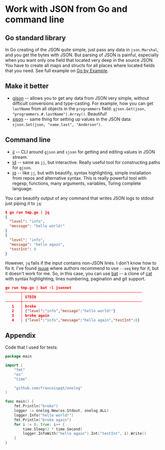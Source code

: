 # Work with JSON from Go and command line

## Go standard library

In Go creating of the JSON quite simple, just pass any data in `json.Marshal`, and you get the bytes with JSON. But parsing of JSON is painful, especially when you want only one field that located very deep in the source JSON. You have to create all maps and structs for all places where located fields that you need. See full example on [Go by Example](https://gobyexample.com/json).

## Make it better

+ [gjson](https://github.com/tidwall/gjson) -- allows you to get any data from JSON very simple, without difficult conversions and type-casting. For example, how you can get `lastName` from all objects in the `programmers` field: `gjson.Get(json, "programmers.#.lastName").Array()`. Beautiful!
+ [sjson](https://github.com/tidwall/sjson) -- same thing for setting up values in the JSON data: `sjson.Set(json, "name.last", "Anderson")`.

## Command line

+ [jj](https://github.com/tidwall/jj) -- CLI around `gjson` and `sjson` for getting and editing values in JSON stream.
+ [jd](https://github.com/tidwall/jd) -- same as `jj`, but interactive. Really useful tool for constructing paths for `gjson`.
+ [jq](https://stedolan.github.io/jq/tutorial/) -- like `jj`, but with beautify, syntax highlighting, simple installation from repos and alternative syntax. This is really powerful tool with regexp, functions, many arguments, variables, Turing complete language.

You can beautify output of any command that writes JSON logs to stdout just piping it to `jq`:

```json
$ go run tmp.go | jq
{
  "level": "info",
  "message": "hello world!"
}
{
  "level": "info",
  "message": "hello again",
  "testInt": 0
}
```

However, `jq` fails if the input contains non-JSON lines. I don't know how to fix it. I've found [isuue](https://github.com/stedolan/jq/issues/682) where authors recommend to use `--seq` key for it, but it doesn't work for me. So, in this case, you can use [bat](https://github.com/sharkdp/bat) -- a clone of [cat](https://bit.ly/2NMm67N) with syntax highlighting, lines numbering, pagination and git support.

```json
go run tmp.go | bat -l jsonnet
───────┬──────────────────────────────────────────────────────
       │ STDIN
───────┼──────────────────────────────────────────────────────
   1   │ broke
   2   │ {"level":"info","message":"hello world!"}
   3   │ broke again
   4   │ {"level":"info","message":"hello again","testInt":0}
```

## Appendix

Code that I used for tests:

```go
package main

import (
	"fmt"
	"os"
	"time"

	"github.com/francoispqt/onelog"
)

func main() {
	fmt.Println("broke")
	logger := onelog.New(os.Stdout, onelog.ALL)
	logger.Info("hello world!")
	fmt.Println("broke again")
	for i := 0; true; i++ {
		time.Sleep(2 * time.Second)
		logger.InfoWith("hello again").Int("testInt", i).Write()
	}
}
```
